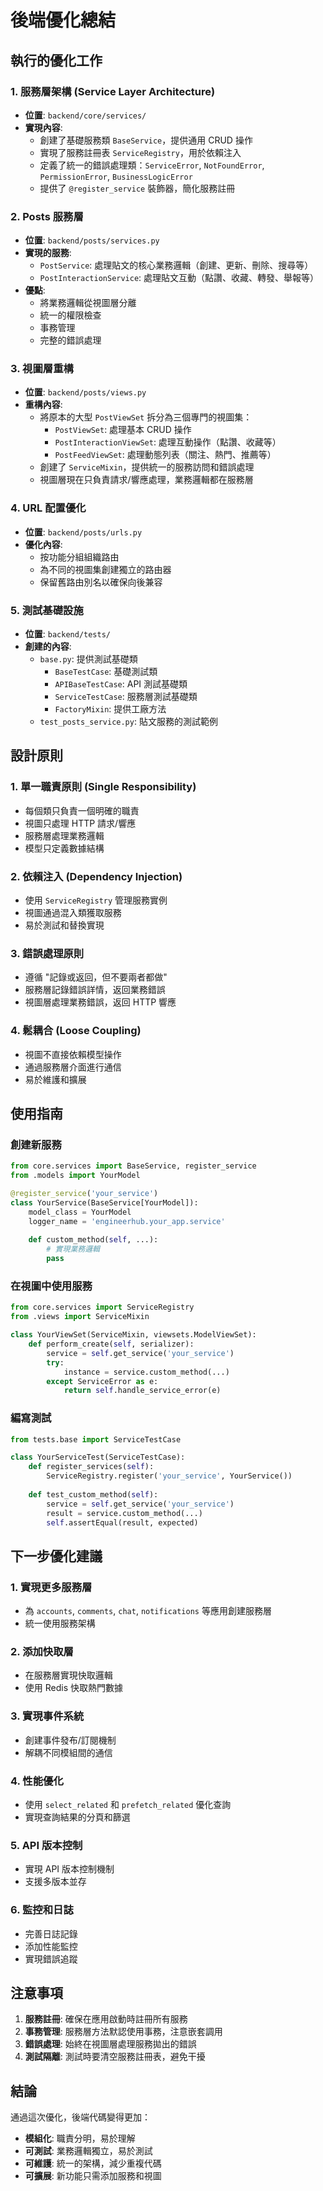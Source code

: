 # 後端優化總結

## 執行的優化工作

### 1. 服務層架構 (Service Layer Architecture)
- **位置**: `backend/core/services/`
- **實現內容**:
  - 創建了基礎服務類 `BaseService`，提供通用 CRUD 操作
  - 實現了服務註冊表 `ServiceRegistry`，用於依賴注入
  - 定義了統一的錯誤處理類：`ServiceError`, `NotFoundError`, `PermissionError`, `BusinessLogicError`
  - 提供了 `@register_service` 裝飾器，簡化服務註冊

### 2. Posts 服務層
- **位置**: `backend/posts/services.py`
- **實現的服務**:
  - `PostService`: 處理貼文的核心業務邏輯（創建、更新、刪除、搜尋等）
  - `PostInteractionService`: 處理貼文互動（點讚、收藏、轉發、舉報等）
- **優點**:
  - 將業務邏輯從視圖層分離
  - 統一的權限檢查
  - 事務管理
  - 完整的錯誤處理

### 3. 視圖層重構
- **位置**: `backend/posts/views.py`
- **重構內容**:
  - 將原本的大型 `PostViewSet` 拆分為三個專門的視圖集：
    - `PostViewSet`: 處理基本 CRUD 操作
    - `PostInteractionViewSet`: 處理互動操作（點讚、收藏等）
    - `PostFeedViewSet`: 處理動態列表（關注、熱門、推薦等）
  - 創建了 `ServiceMixin`，提供統一的服務訪問和錯誤處理
  - 視圖層現在只負責請求/響應處理，業務邏輯都在服務層

### 4. URL 配置優化
- **位置**: `backend/posts/urls.py`
- **優化內容**:
  - 按功能分組組織路由
  - 為不同的視圖集創建獨立的路由器
  - 保留舊路由別名以確保向後兼容

### 5. 測試基礎設施
- **位置**: `backend/tests/`
- **創建的內容**:
  - `base.py`: 提供測試基礎類
    - `BaseTestCase`: 基礎測試類
    - `APIBaseTestCase`: API 測試基礎類
    - `ServiceTestCase`: 服務層測試基礎類
    - `FactoryMixin`: 提供工廠方法
  - `test_posts_service.py`: 貼文服務的測試範例

## 設計原則

### 1. 單一職責原則 (Single Responsibility)
- 每個類只負責一個明確的職責
- 視圖只處理 HTTP 請求/響應
- 服務層處理業務邏輯
- 模型只定義數據結構

### 2. 依賴注入 (Dependency Injection)
- 使用 `ServiceRegistry` 管理服務實例
- 視圖通過混入類獲取服務
- 易於測試和替換實現

### 3. 錯誤處理原則
- 遵循 "記錄或返回，但不要兩者都做"
- 服務層記錄錯誤詳情，返回業務錯誤
- 視圖層處理業務錯誤，返回 HTTP 響應

### 4. 鬆耦合 (Loose Coupling)
- 視圖不直接依賴模型操作
- 通過服務層介面進行通信
- 易於維護和擴展

## 使用指南

### 創建新服務
```python
from core.services import BaseService, register_service
from .models import YourModel

@register_service('your_service')
class YourService(BaseService[YourModel]):
    model_class = YourModel
    logger_name = 'engineerhub.your_app.service'
    
    def custom_method(self, ...):
        # 實現業務邏輯
        pass
```

### 在視圖中使用服務
```python
from core.services import ServiceRegistry
from .views import ServiceMixin

class YourViewSet(ServiceMixin, viewsets.ModelViewSet):
    def perform_create(self, serializer):
        service = self.get_service('your_service')
        try:
            instance = service.custom_method(...)
        except ServiceError as e:
            return self.handle_service_error(e)
```

### 編寫測試
```python
from tests.base import ServiceTestCase

class YourServiceTest(ServiceTestCase):
    def register_services(self):
        ServiceRegistry.register('your_service', YourService())
    
    def test_custom_method(self):
        service = self.get_service('your_service')
        result = service.custom_method(...)
        self.assertEqual(result, expected)
```

## 下一步優化建議

### 1. 實現更多服務層
- 為 `accounts`, `comments`, `chat`, `notifications` 等應用創建服務層
- 統一使用服務架構

### 2. 添加快取層
- 在服務層實現快取邏輯
- 使用 Redis 快取熱門數據

### 3. 實現事件系統
- 創建事件發布/訂閱機制
- 解耦不同模組間的通信

### 4. 性能優化
- 使用 `select_related` 和 `prefetch_related` 優化查詢
- 實現查詢結果的分頁和篩選

### 5. API 版本控制
- 實現 API 版本控制機制
- 支援多版本並存

### 6. 監控和日誌
- 完善日誌記錄
- 添加性能監控
- 實現錯誤追蹤

## 注意事項

1. **服務註冊**: 確保在應用啟動時註冊所有服務
2. **事務管理**: 服務層方法默認使用事務，注意嵌套調用
3. **錯誤處理**: 始終在視圖層處理服務拋出的錯誤
4. **測試隔離**: 測試時要清空服務註冊表，避免干擾

## 結論

通過這次優化，後端代碼變得更加：
- **模組化**: 職責分明，易於理解
- **可測試**: 業務邏輯獨立，易於測試
- **可維護**: 統一的架構，減少重複代碼
- **可擴展**: 新功能只需添加服務和視圖